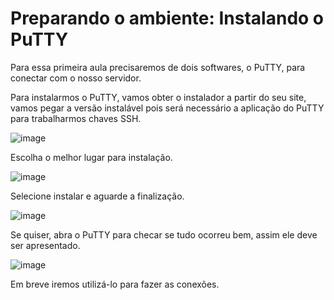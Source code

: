 # Preparando o ambiente: Instalando o PuTTY

Para essa primeira aula precisaremos de dois softwares, o PuTTY, para conectar com o nosso servidor.

Para instalarmos o PuTTY, vamos obter o instalador a partir do seu site, vamos pegar a versão instalável pois será necessário a aplicação do PuTTY para trabalharmos chaves SSH.

![image](https://user-images.githubusercontent.com/37785171/235198271-80929db7-37bd-4943-9910-c0a80e2bbc18.png)

Escolha o melhor lugar para instalação.

![image](https://user-images.githubusercontent.com/37785171/235198323-141b4d0d-f52c-4529-986e-100b7545e492.png)

Selecione instalar e aguarde a finalização.

![image](https://user-images.githubusercontent.com/37785171/235198348-a8f43020-aaaf-4efa-b8d7-ceb42b2a9cd3.png)

Se quiser, abra o PuTTY para checar se tudo ocorreu bem, assim ele deve ser apresentado.

![image](https://user-images.githubusercontent.com/37785171/235198378-e213397d-7eeb-4538-a4c4-e4fac0133e51.png)

Em breve iremos utilizá-lo para fazer as conexões.
